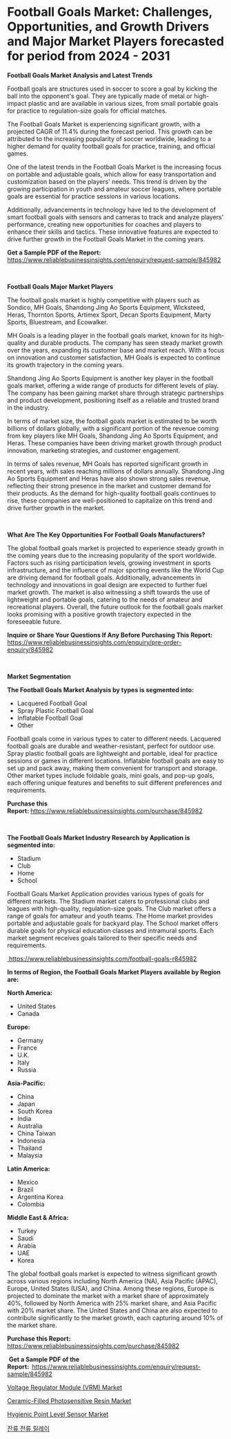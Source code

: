 <p><h1>Football Goals Market: Challenges, Opportunities, and Growth Drivers and Major Market Players forecasted for period from 2024 - 2031</h1></p><p><strong>Football Goals Market Analysis and Latest Trends</strong></p>
<p><p>Football goals are structures used in soccer to score a goal by kicking the ball into the opponent's goal. They are typically made of metal or high-impact plastic and are available in various sizes, from small portable goals for practice to regulation-size goals for official matches.</p><p>The Football Goals Market is experiencing significant growth, with a projected CAGR of 11.4% during the forecast period. This growth can be attributed to the increasing popularity of soccer worldwide, leading to a higher demand for quality football goals for practice, training, and official games.</p><p>One of the latest trends in the Football Goals Market is the increasing focus on portable and adjustable goals, which allow for easy transportation and customization based on the players' needs. This trend is driven by the growing participation in youth and amateur soccer leagues, where portable goals are essential for practice sessions in various locations.</p><p>Additionally, advancements in technology have led to the development of smart football goals with sensors and cameras to track and analyze players' performance, creating new opportunities for coaches and players to enhance their skills and tactics. These innovative features are expected to drive further growth in the Football Goals Market in the coming years.</p></p>
<p><strong>Get a Sample PDF of the Report:&nbsp;</strong> <a href="https://www.reliablebusinessinsights.com/enquiry/request-sample/845982">https://www.reliablebusinessinsights.com/enquiry/request-sample/845982</a></p>
<p>&nbsp;</p>
<p><strong>Football Goals Major Market Players</strong></p>
<p><p>The football goals market is highly competitive with players such as Sondico, MH Goals, Shandong Jing Ao Sports Equipment, Wicksteed, Heras, Thornton Sports, Artimex Sport, Decan Sports Equipment, Marty Sports, Bluestream, and Ecowalker. </p><p>MH Goals is a leading player in the football goals market, known for its high-quality and durable products. The company has seen steady market growth over the years, expanding its customer base and market reach. With a focus on innovation and customer satisfaction, MH Goals is expected to continue its growth trajectory in the coming years.</p><p>Shandong Jing Ao Sports Equipment is another key player in the football goals market, offering a wide range of products for different levels of play. The company has been gaining market share through strategic partnerships and product development, positioning itself as a reliable and trusted brand in the industry.</p><p>In terms of market size, the football goals market is estimated to be worth billions of dollars globally, with a significant portion of the revenue coming from key players like MH Goals, Shandong Jing Ao Sports Equipment, and Heras. These companies have been driving market growth through product innovation, marketing strategies, and customer engagement.</p><p>In terms of sales revenue, MH Goals has reported significant growth in recent years, with sales reaching millions of dollars annually. Shandong Jing Ao Sports Equipment and Heras have also shown strong sales revenue, reflecting their strong presence in the market and customer demand for their products. As the demand for high-quality football goals continues to rise, these companies are well-positioned to capitalize on this trend and drive further growth in the market.</p></p>
<p>&nbsp;</p>
<p><strong>What Are The Key Opportunities For Football Goals Manufacturers?</strong></p>
<p><p>The global football goals market is projected to experience steady growth in the coming years due to the increasing popularity of the sport worldwide. Factors such as rising participation levels, growing investment in sports infrastructure, and the influence of major sporting events like the World Cup are driving demand for football goals. Additionally, advancements in technology and innovations in goal design are expected to further fuel market growth. The market is also witnessing a shift towards the use of lightweight and portable goals, catering to the needs of amateur and recreational players. Overall, the future outlook for the football goals market looks promising with a positive growth trajectory expected in the foreseeable future.</p></p>
<p><strong>Inquire or Share Your Questions If Any Before Purchasing This Report:</strong> <a href="https://www.reliablebusinessinsights.com/enquiry/pre-order-enquiry/845982">https://www.reliablebusinessinsights.com/enquiry/pre-order-enquiry/845982</a></p>
<p>&nbsp;</p>
<p><strong>Market Segmentation</strong></p>
<p><strong>The Football Goals Market Analysis by types is segmented into:</strong></p>
<p><ul><li>Lacquered Football Goal</li><li>Spray Plastic Football Goal</li><li>Inflatable Football Goal</li><li>Other</li></ul></p>
<p><p>Football goals come in various types to cater to different needs. Lacquered football goals are durable and weather-resistant, perfect for outdoor use. Spray plastic football goals are lightweight and portable, ideal for practice sessions or games in different locations. Inflatable football goals are easy to set up and pack away, making them convenient for transport and storage. Other market types include foldable goals, mini goals, and pop-up goals, each offering unique features and benefits to suit different preferences and requirements.</p></p>
<p><strong>Purchase this Report:&nbsp;</strong><a href="https://www.reliablebusinessinsights.com/purchase/845982">https://www.reliablebusinessinsights.com/purchase/845982</a></p>
<p>&nbsp;</p>
<p><strong>The Football Goals Market Industry Research by Application is segmented into:</strong></p>
<p><ul><li>Stadium</li><li>Club</li><li>Home</li><li>School</li></ul></p>
<p><p>Football Goals Market Application provides various types of goals for different markets. The Stadium market caters to professional clubs and leagues with high-quality, regulation-size goals. The Club market offers a range of goals for amateur and youth teams. The Home market provides portable and adjustable goals for backyard play. The School market offers durable goals for physical education classes and intramural sports. Each market segment receives goals tailored to their specific needs and requirements.</p></p>
<p><a href="https://www.reliablebusinessinsights.com/football-goals-r845982">&nbsp;https://www.reliablebusinessinsights.com/football-goals-r845982</a></p>
<p><strong>In terms of Region, the Football Goals Market Players available by Region are:</strong></p>
<p>
    <p> <strong> North America: </strong>
        <ul>
            <li>United States</li>
            <li>Canada</li>
        </ul>
        </p> 
    <p> <strong> Europe: </strong>
        <ul>
            <li>Germany</li>
            <li>France</li>
            <li>U.K.</li>
            <li>Italy</li>
            <li>Russia</li>
        </ul>
        </p> 
    <p> <strong> Asia-Pacific: </strong>
        <ul>
            <li>China</li>
            <li>Japan</li>
            <li>South Korea</li>
            <li>India</li>
            <li>Australia</li>
            <li>China Taiwan</li>
            <li>Indonesia</li>
            <li>Thailand</li>
            <li>Malaysia</li>
        </ul>
        </p> 
    <p> <strong> Latin America: </strong>
        <ul>
            <li>Mexico</li>
            <li>Brazil</li>
            <li>Argentina Korea</li>
            <li>Colombia</li>
        </ul>
        </p> 
    <p> <strong> Middle East & Africa: </strong>
        <ul>
            <li>Turkey</li>
            <li>Saudi</li>
            <li>Arabia</li>
            <li>UAE</li>
            <li>Korea</li>
        </ul>
    </p>
    </p>
<p><p>The global football goals market is expected to witness significant growth across various regions including North America (NA), Asia Pacific (APAC), Europe, United States (USA), and China. Among these regions, Europe is projected to dominate the market with a market share of approximately 40%, followed by North America with 25% market share, and Asia Pacific with 20% market share. The United States and China are also expected to contribute significantly to the market growth, each capturing around 10% of the market share.</p></p>
<p><strong>Purchase this Report: </strong><a href="https://www.reliablebusinessinsights.com/purchase/845982">https://www.reliablebusinessinsights.com/purchase/845982</a></p>
<p>&nbsp;<strong>Get a Sample PDF of the Report:&nbsp;&nbsp;</strong><a href="https://www.reliablebusinessinsights.com/enquiry/request-sample/845982">https://www.reliablebusinessinsights.com/enquiry/request-sample/845982</a></p>
<p><strong></strong></p>
<p><p><a href="https://medium.com/@sac-m/voltage-regulator-module-vrm-market-a-global-and-regional-analysis-focus-on-end-user-product-160241113d32">Voltage Regulator Module (VRM) Market</a></p><p><a href="https://github.com/brendafegmorris532/Market-Research-Report-List-1/blob/main/ceramic-filled-photosensitive-resin-market.md">Ceramic-Filled Photosensitive Resin Market</a></p><p><a href="https://medium.com/@henrykihn_12939/global-hygienic-point-level-sensor-industry-research-report-competitive-landscape-market-size-79df6defb51a">Hygienic Point Level Sensor Market</a></p><p><a href="https://github.com/nhaiquang84/Market-Research-Report-List-2/blob/main/833324238671.md">잔류 전류 릴레이</a></p></p>